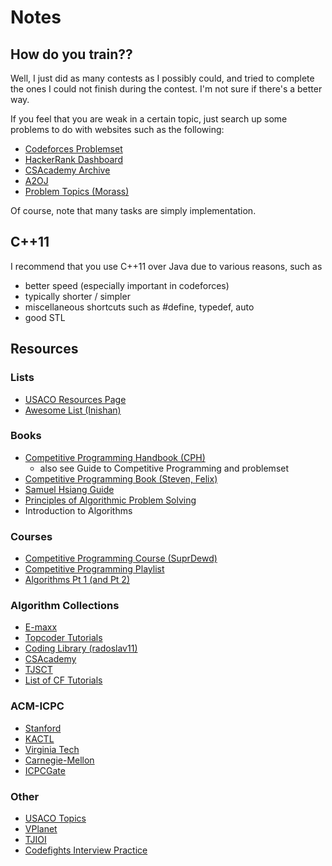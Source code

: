 # Notes

## How do you train??

Well, I just did as many contests as I possibly could, and tried to complete the ones I could not finish during the contest. I'm not sure if there's a better way.

If you feel that you are weak in a certain topic, just search up some problems to do with websites such as the following:
  * [Codeforces Problemset](http://codeforces.com/problemset)
  * [HackerRank Dashboard](https://www.hackerrank.com/domains/algorithms/warmup)
  * [CSAcademy Archive](https://csacademy.com/contest/archive/)
  * [A2OJ](https://a2oj.com/)
  * [Problem Topics (Morass)](http://codeforces.com/blog/entry/55274)

Of course, note that many tasks are simply implementation.

## C++11

I recommend that you use C++11 over Java due to various reasons, such as
  * better speed (especially important in codeforces)
  * typically shorter / simpler
  * miscellaneous shortcuts such as #define, typedef, auto
  * good STL
 
## Resources

### Lists
  * [USACO Resources Page](http://www.usaco.org/index.php?page=resources)
  * [Awesome List (Inishan)](http://codeforces.com/blog/entry/23054)

### Books
  * [Competitive Programming Handbook (CPH)](https://cses.fi/book.pdf)
    * also see Guide to Competitive Programming and problemset
  * [Competitive Programming Book (Steven, Felix)](http://www.comp.nus.edu.sg/~stevenha/myteaching/competitive_programming/cp1.pdf)
  * [Samuel Hsiang Guide](https://github.com/alwayswimmin/cs_guide)
  * [Principles of Algorithmic Problem Solving](http://www.csc.kth.se/~jsannemo/slask/main.pdf)
  * Introduction to Algorithms

### Courses
  * [Competitive Programming Course (SuprDewd)](https://github.com/SuprDewd/T-414-AFLV)
  * [Competitive Programming Playlist](https://www.commonlounge.com/community/862d2091c64e447cacde77d4c76a9ac3)
  * [Algorithms Pt 1 (and Pt 2)](https://www.coursera.org/learn/algorithms-part1)

### Algorithm Collections
  * [E-maxx](https://e-maxx-eng.appspot.com/)
  * [Topcoder Tutorials](http://www.topcoder.com/community/data-science/data-science-tutorials/)
  * [Coding Library (radoslav11)](https://github.com/radoslav11/Coding-Library?files=1)
  * [CSAcademy](https://csacademy.com/lessons/)
  * [TJSCT](https://activities.tjhsst.edu/sct/)
  * [List of CF Tutorials](http://codeforces.com/blog/entry/57282)

### ACM-ICPC
  * [Stanford](http://web.stanford.edu/class/cs97si/)
  * [KACTL](https://github.com/kth-competitive-programming/kactl)
  * [Virginia Tech](https://icpc.cs.vt.edu/#/)
  * [Carnegie-Mellon](https://contest.cs.cmu.edu/295/f17/)
  * [ICPCGate](https://icpcgate.org/contest/index.php)
  
### Other
  * [USACO Topics](https://www.quora.com/What-topics-algorithms-should-be-mastered-to-pass-each-of-the-four-divisions-of-USACO)
  * [VPlanet](https://vplanetcoding.com/)
  * [TJIOI](https://github.com/tjsct/tjioi-study-guide)
  * [Codefights Interview Practice](https://codefights.com/interview-practice)
